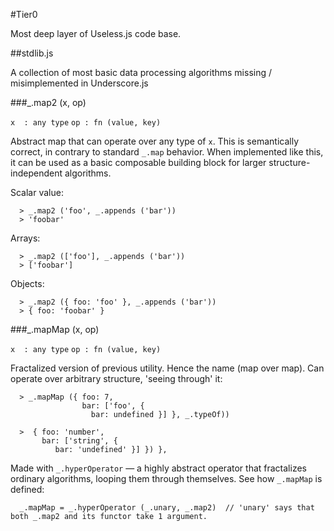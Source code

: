 #Tier0

Most deep layer of Useless.js code base.

##stdlib.js

A collection of most basic data processing algorithms missing / misimplemented in Underscore.js

###_.map2 (x, op)

``x  : any type``
``op : fn (value, key)``

Abstract map that can operate over any type of `x`. This is semantically correct, in contrary to standard `_.map` behavior. When implemented like this, it can be used as a basic composable building block for larger structure-independent algorithms.

Scalar value:
```
  > _.map2 ('foo', _.appends ('bar'))
  > 'foobar'
```

Arrays:
```
  > _.map2 (['foo'], _.appends ('bar'))
  > ['foobar']
```

Objects:
```    
  > _.map2 ({ foo: 'foo' }, _.appends ('bar'))
  > { foo: 'foobar' }
```

###_.mapMap (x, op)

  ``x  : any type``
  ``op : fn (value, key)``

Fractalized version of previous utility. Hence the name (map over map). Can operate over arbitrary structure, 'seeing through' it:

```
  > _.mapMap ({ foo: 7,
                bar: ['foo', {
                  bar: undefined }] }, _.typeOf))
                            
  >  { foo: 'number', 
       bar: ['string', {
          bar: 'undefined' }] }) },
```

Made with `_.hyperOperator` — a highly abstract operator that fractalizes ordinary algorithms, looping them through themselves. See how `_.mapMap` is defined:

```
  _.mapMap = _.hyperOperator (_.unary, _.map2)  // 'unary' says that both _.map2 and its functor take 1 argument.
```

